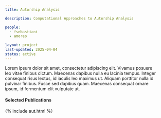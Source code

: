 ```yaml
---
title: Autorship Analysis

description: Computational Approaches to Autorship Analysis

people:
  - fsebastiani
  - amoreo

layout: project
last-updated: 2025-04-04
status: active
---
```


Lorem ipsum dolor sit amet, consectetur adipiscing elit. Vivamus posuere leo vitae finibus dictum. Maecenas dapibus nulla eu lacinia tempus. Integer consequat risus lectus, id iaculis leo maximus ut. Aliquam porttitor nulla id pulvinar finibus. Fusce sed dapibus quam. Maecenas consequat ornare ipsum, id fermentum elit vulputate ut. 

<div id="publications" style="font-size: 0.9rem;">
    <h4>Selected Publications</h4>
    {% include aut.html %}
</div>
